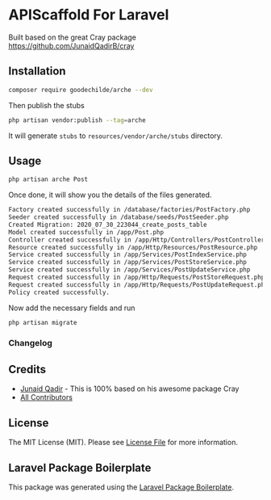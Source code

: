 # APIScaffold For Laravel

Built based on the great Cray package https://github.com/JunaidQadirB/cray

## Installation

```bash
composer require goodechilde/arche --dev
```

Then publish the stubs

```bash
php artisan vendor:publish --tag=arche
```

It will generate `stubs` to `resources/vendor/arche/stubs` directory.



## Usage

```bash
php artisan arche Post
```

Once done, it will show you the details of the files generated.

```bash
Factory created successfully in /database/factories/PostFactory.php
Seeder created successfully in /database/seeds/PostSeeder.php
Created Migration: 2020_07_30_223044_create_posts_table
Model created successfully in /app/Post.php
Controller created successfully in /app/Http/Controllers/PostController.php
Resource created successfully in /app/Http/Resources/PostResource.php
Service created successfully in /app/Services/PostIndexService.php
Service created successfully in /app/Services/PostStoreService.php
Service created successfully in /app/Services/PostUpdateService.php
Request created successfully in /app/Http/Requests/PostStoreRequest.php
Request created successfully in /app/Http/Requests/PostUpdateRequest.php
Policy created successfully.
```

Now add the necessary fields and run

```bash
php artisan migrate
```
### Changelog


## Credits

- [Junaid Qadir](https://github.com/junaidqadirb) - This is 100% based on his awesome package Cray
- [All Contributors](../../contributors)

## License

The MIT License (MIT). Please see [License File](LICENSE.md) for more information.

## Laravel Package Boilerplate

This package was generated using the [Laravel Package Boilerplate](https://laravelpackageboilerplate.com).
